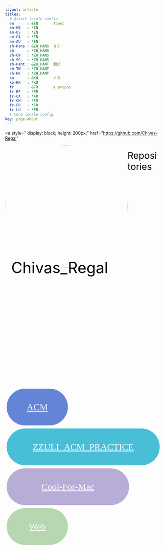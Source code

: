 ```yaml
---
layout: article
titles:
  # @start locale config
  en      : &EN       About
  en-GB   : *EN
  en-US   : *EN
  en-CA   : *EN
  en-AU   : *EN
  zh-Hans : &ZH_HANS  关于
  zh      : *ZH_HANS
  zh-CN   : *ZH_HANS
  zh-SG   : *ZH_HANS
  zh-Hant : &ZH_HANT  關於
  zh-TW   : *ZH_HANT
  zh-HK   : *ZH_HANT
  ko      : &KO       소개
  ko-KR   : *KO
  fr      : &FR       À propos
  fr-BE   : *FR
  fr-CA   : *FR
  fr-CH   : *FR
  fr-FR   : *FR
  fr-LU   : *FR
  # @end locale config
key: page-about
---
```




<a style="
display: block;
height: 200px;"
href="https://github.com/Chivas-Regal"
>
<img src="https://i.loli.net/2021/10/06/r18V35lIOm2KAdW.jpg"
style="
	display: block;
	width: 400px;
	border-radius: 50%;
	top: 200px;
	float: left;
"><p style="
	display: block;
	height: 400px;
	margin: 20px;
	margin-top: -30px;
	text-align: center;
	color: #000000;
	font-size: 50px;
	float: left;">
Chivas_Regal</p></a>

<p style="
color: #000000;
font-size: 30px;
font-weight: 100px;
">Repositories</p>
<div>
<a href="https://github.com/Chivas-Regal/ACM" style="
color: #ffffff;
display: block;
float: left;
padding: 5px;
"><div style="
                  background-color: #6485D7;
                  border-radius: 60px; 
                  width: 200px;
                  height: 120px;
                  color: white;
                  text-align: center;
                  font-family: Fira Code;
                  font-size: 30px;
                  line-height: 4;
                  ">ACM</div></a>
<a href="https://github.com/Chivas-Regal/ZZULI_ACM_PRACTICE" style="
color: #ffffff;
display: block;
float: left;
padding: 5px;
"><div style="
                  background-color: #48BED7;
                  border-radius: 60px; 
                  width: 500px;
                  height: 120px;
                  color: white;
                  text-align: center;
                  font-family: Fira Code;
                  font-size: 30px;
                  line-height: 4;
                  ">ZZULI_ACM_PRACTICE</div></a>
<a href="https://github.com/Chivas-Regal/Cool-For-Mac" style="
color: #ffffff;
display: block;
float: left;
padding: 5px;
"><div style="
                  background-color: #B7ADD7;
                  border-radius: 60px; 
                  width: 400px;
                  height: 120px;
                  color: white;
                  text-align: center;
                  font-family: Fira Code;
                  font-size: 30px;
                  line-height: 4;
                  ">Cool-For-Mac</div></a>
<a href="https://github.com/Chivas-Regal/Web" style="
color: #ffffff;
display: block;
float: left;
padding: 5px;
"><div style="
                  background-color: #B6D7B0;
                  border-radius: 60px; 
                  width: 200px;
                  height: 120px;
                  color: white;
                  text-align: center;
                  font-family: Fira Code;
                  font-size: 30px;
                  line-height: 4;
                  ">Web</div></a>
</div>
